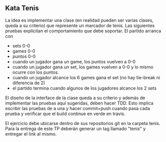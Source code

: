 ## Kata Tenis

La idea es implementar una clase (en realidad pueden ser varias clases, queda a su criterio) que represente un marcador de tenis.
Las siguientes pruebas explicitan el comportamiento que debe soportar.
El partido arranca con

 - sets 0-0
 - games 0-0
 - puntos 0-0
 - cuando un jugador gana un game, los puntos vuelven a 0-0
 - cuando un jugador gana un set, los games vuelven a 0-0 y lo mismo ocurre con los puntos.
 - cuando un jugador alcance los 6 games gana el set (no hay tie-break ni diferencia de 2)
 - el partido termina cuando algunos de los jugadores alcance los 2 sets

El diseño de la interface de la clase queda a su criterio y además de implementar las pruebas aquí sugeridas, deben hacer TDD. Esto implica escribir las pruebas de a una y hacer commit+push cuando pasa cada prueba y verificar que el build continue en verde en travis.

El ejercicio debe ubicarse dentro de sus repositorios git en la carpeta tenis.
Para la entrega de este TP deberán generar un tag llamado "tenis" y entregar el link al mismo.
